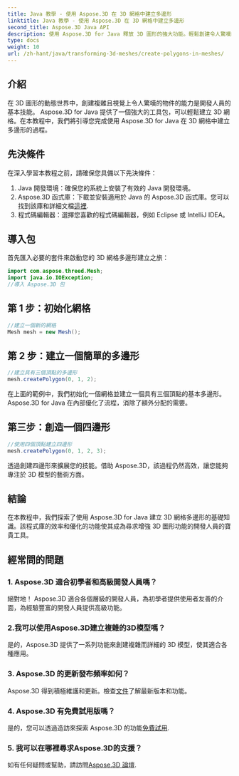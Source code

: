 ```yaml
---
title: Java 教學 - 使用 Aspose.3D 在 3D 網格中建立多邊形
linktitle: Java 教學 - 使用 Aspose.3D 在 3D 網格中建立多邊形
second_title: Aspose.3D Java API
description: 使用 Aspose.3D for Java 釋放 3D 圖形的強大功能。輕鬆創建令人驚嘆的多邊形。立即下載以獲得無縫的開發體驗。
type: docs
weight: 10
url: /zh-hant/java/transforming-3d-meshes/create-polygons-in-meshes/
---
```

## 介紹
在 3D 圖形的動態世界中，創建複雜且視覺上令人驚嘆的物件的能力是開發人員的基本技能。 Aspose.3D for Java 提供了一個強大的工具包，可以輕鬆建立 3D 網格。在本教程中，我們將引導您完成使用 Aspose.3D for Java 在 3D 網格中建立多邊形的過程。
## 先決條件
在深入學習本教程之前，請確保您具備以下先決條件：
1. Java 開發環境：確保您的系統上安裝了有效的 Java 開發環境。
2.  Aspose.3D 函式庫：下載並安裝適用於 Java 的 Aspose.3D 函式庫。您可以找到該庫和詳細文檔[這裡](https://reference.aspose.com/3d/java/).
3. 程式碼編輯器：選擇您喜歡的程式碼編輯器，例如 Eclipse 或 IntelliJ IDEA。
## 導入包
首先匯入必要的套件來啟動您的 3D 網格多邊形建立之旅：
```java
import com.aspose.threed.Mesh;
import java.io.IOException;
//導入 Aspose.3D 包
```
## 第 1 步：初始化網格
```java
//建立一個新的網格
Mesh mesh = new Mesh();
```
## 第 2 步：建立一個簡單的多邊形
```java
//建立具有三個頂點的多邊形
mesh.createPolygon(0, 1, 2);
```
在上面的範例中，我們初始化一個網格並建立一個具有三個頂點的基本多邊形。 Aspose.3D for Java 在內部優化了流程，消除了額外分配的需要。
## 第三步：創造一個四邊形
```java
//使用四個頂點建立四邊形
mesh.createPolygon(0, 1, 2, 3);
```
透過創建四邊形來擴展您的技能。借助 Aspose.3D，該過程仍然高效，讓您能夠專注於 3D 模型的藝術方面。
## 結論
在本教程中，我們探索了使用 Aspose.3D for Java 建立 3D 網格多邊形的基礎知識。該程式庫的效率和優化的功能使其成為尋求增強 3D 圖形功能的開發人員的寶貴工具。
## 經常問的問題
### 1. Aspose.3D 適合初學者和高級開發人員嗎？
絕對地！ Aspose.3D 適合各個層級的開發人員，為初學者提供使用者友善的介面，為經驗豐富的開發人員提供高級功能。
### 2.我可以使用Aspose.3D建立複雜的3D模型嗎？
是的，Aspose.3D 提供了一系列功能來創建複雜而詳細的 3D 模型，使其適合各種應用。
### 3. Aspose.3D 的更新發布頻率如何？
 Aspose.3D 得到積極維護和更新。檢查[文件](https://reference.aspose.com/3d/java/)了解最新版本和功能。
### 4. Aspose.3D 有免費試用版嗎？
是的，您可以透過造訪來探索 Aspose.3D 的功能[免費試用](https://releases.aspose.com/).
### 5. 我可以在哪裡尋求Aspose.3D的支援？
如有任何疑問或幫助，請訪問[Aspose.3D 論壇](https://forum.aspose.com/c/3d/18).